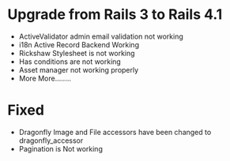 # Upgrade from Rails 3 to Rails 4.1

- ActiveValidator admin email validation not working
- i18n Active Record Backend Working
- Rickshaw Stylesheet is not working
- Has conditions are not working
- Asset manager not working properly
- More More........


# Fixed

- Dragonfly Image and File accessors have been changed to dragonfly_accessor
- Pagination is Not working
